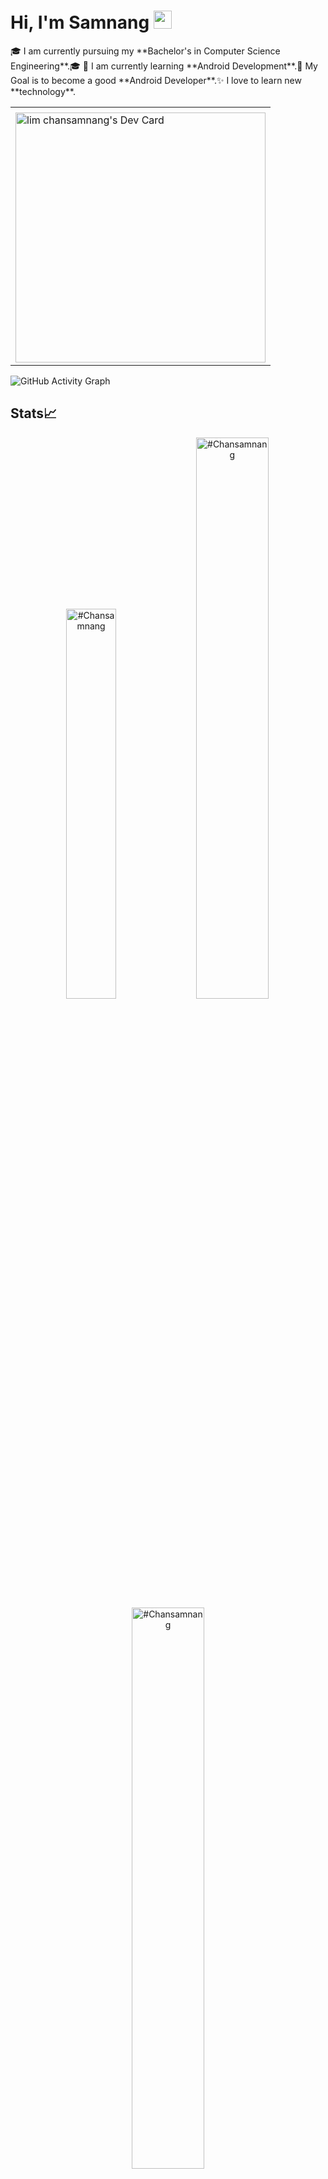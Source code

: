 # Hi, I'm Samnang <img src="https://github.com/TheDudeThatCode/TheDudeThatCode/blob/master/Assets/Hi.gif" width="29px">

<table>
<tr>
  <td valign="center">
    <tr>🎓 I am currently pursuing my **Bachelor's in Computer Science Engineering**.</tr>
    <tr>🎓 🌱 I am currently learning **Android Development**.</tr>
    <tr>🎯 My Goal is to become a good **Android Developer**.</tr>
    <tr>✨ I love to learn new **technology**. </tr>
<td >
   <a href="https://app.daily.dev/chansamnang"><img src="https://api.daily.dev/devcards/f7ad811c965a49588d98d9c7ec6dcfc2.png?r=avm" width="400" alt="lim chansamnang's Dev Card"/></a>
  </td>

</tr>
</table>


![GitHub Activity Graph](https://activity-graph.herokuapp.com/graph?username=Chansamnang&theme=dracula&hide_border=true)


## Stats📈
<p align="center">
<img width="40%" src="https://github-readme-stats.vercel.app/api/top-langs?username=Chansamnang&show_icons=true&theme=dracula&title_color=ff8000&text_color=ffffff&bg_color=6a6a6a&locale=en&layout=compact&hide_border=true" alt="#Chansamnang" /> 
<img width="48%" src="https://github-readme-stats.vercel.app/api?username=Chansamnang&show_icons=true&theme=dracula&title_color=ff8000&text_color=ffffff&bg_color=6a6a6a&locale=en&hide_border=true" alt="#Chansamnang" />
<img width="48%" src="https://github-readme-streak-stats.herokuapp.com/?user=Chansamnang&theme=highcontrast&hide_border=true" alt="#Chansamnang" />
</p>
